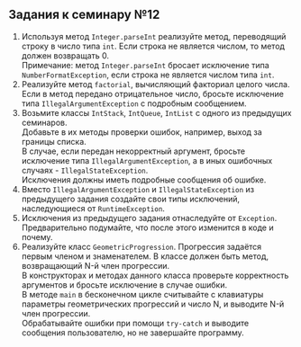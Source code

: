 ## Задания к семинару №12

1. Используя метод `Integer.parseInt` реализуйте метод, переводящий строку в число типа `int`. Если строка не является числом, то метод должен возвращать 0. \
   Примечание: метод `Integer.parseInt` бросает исключение типа `NumberFormatException`, если строка не является числом типа `int`.
2. Реализуйте метод `factorial`, вычисляющий факториал целого числа. Если в метод передано отрицательное число, бросьте исключение типа `IllegalArgumentException` с подробным сообщением.
3. Возьмите классы `IntStack`, `IntQueue`, `IntList` с одного из предыдущих семинаров. \
   Добавьте в их методы проверки ошибок, например, выход за границы списка. \
   В случае, если передан некорректный аргумент, бросьте исключение типа `IllegalArgumentException`, а в иных ошибочных случаях - `IllegalStateException`. \
   Исключения должны иметь подробные сообщения об ошибке.
4. Вместо `IllegalArgumentException` и `IllegalStateException` из предыдущего задания создайте свои типы исключений, наследующиеся от `RuntimeException`.
5. Исключения из предыдущего задания отнаследуйте от `Exception`. Предварительно подумайте, что после этого изменится в коде и почему.
6. Реализуйте класс `GeometricProgression`. Прогрессия задаётся первым членом и знаменателем. В классе должен быть метод, возвращающий N-й член прогрессии. \
   В конструкторах и методах данного класса проверьте корректность аргументов и бросьте исключение в случае ошибки. \
   В методе `main` в бесконечном цикле считывайте с клавиатуры параметры геометрических прогрессий и число N, и выводите N-й член прогрессии. \
   Обрабатывайте ошибки при помощи `try-catch` и выводите сообщения пользователю, но не завершайте программу.